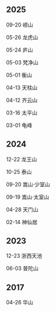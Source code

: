 ## 2025

09-20 崂山

05-26 龙虎山

05-24 庐山

05-03 梵净山

05-01 衡山

04-13 天柱山

04-12 齐云山

03-16 太平山

03-01 龟峰

## 2024

12-22 龙王山

10-25 泰山

09-20 嵩山·少室山

09-19 嵩山·太室山

04-28 天门山

02-14 神仙居

## 2023

12-23 浙西天池

06-03 普陀山

## 2017

04-26 华山
